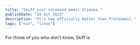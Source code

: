 ```yaml
---
title: "Skiff just released email aliases."
publishDate: "28 Oct 2023"
description: "It's now officially better than Protonmail."
tags: ["nix", "linux"]
---
```


For those of you who don't know, Skiff is

